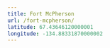 ```yaml
---
title: Fort McPherson
url: /fort-mcpherson/
latitude: 67.43646120000001
longitude: -134.88331870000002
---
```

